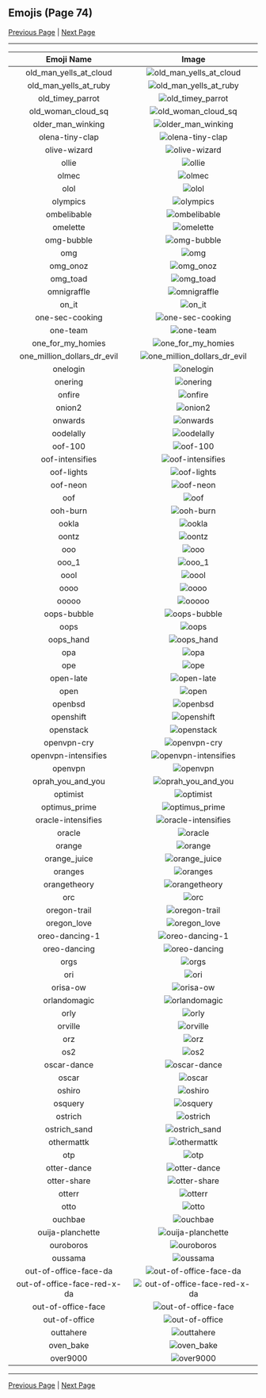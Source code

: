 
## Emojis (Page 74)

[Previous Page](/docs/hc/page-n-0073.md)
  | [Next Page](/docs/hc/page-o-0075.md)

<hr />

|Emoji Name|Image|
| :-: | :-: |
|old_man_yells_at_cloud| ![old_man_yells_at_cloud](/emojis/hc/old_man_yells_at_cloud.jpg)|
|old_man_yells_at_ruby| ![old_man_yells_at_ruby](/emojis/hc/old_man_yells_at_ruby.png)|
|old_timey_parrot| ![old_timey_parrot](/emojis/hc/old_timey_parrot.gif)|
|old_woman_cloud_sq| ![old_woman_cloud_sq](/emojis/hc/old_woman_cloud_sq.jpg)|
|older_man_winking| ![older_man_winking](/emojis/hc/older_man_winking.gif)|
|olena-tiny-clap| ![olena-tiny-clap](/emojis/hc/olena-tiny-clap.gif)|
|olive-wizard| ![olive-wizard](/emojis/hc/olive-wizard.png)|
|ollie| ![ollie](/emojis/hc/ollie.jpg)|
|olmec| ![olmec](/emojis/hc/olmec.jpg)|
|olol| ![olol](/emojis/hc/olol.gif)|
|olympics| ![olympics](/emojis/hc/olympics.png)|
|ombelibable| ![ombelibable](/emojis/hc/ombelibable.png)|
|omelette| ![omelette](/emojis/hc/omelette.png)|
|omg-bubble| ![omg-bubble](/emojis/hc/omg-bubble.gif)|
|omg| ![omg](/emojis/hc/omg.gif)|
|omg_onoz| ![omg_onoz](/emojis/hc/omg_onoz.gif)|
|omg_toad| ![omg_toad](/emojis/hc/omg_toad.png)|
|omnigraffle| ![omnigraffle](/emojis/hc/omnigraffle.png)|
|on_it| ![on_it](/emojis/hc/on_it.png)|
|one-sec-cooking| ![one-sec-cooking](/emojis/hc/one-sec-cooking.png)|
|one-team| ![one-team](/emojis/hc/one-team.png)|
|one_for_my_homies| ![one_for_my_homies](/emojis/hc/one_for_my_homies.gif)|
|one_million_dollars_dr_evil| ![one_million_dollars_dr_evil](/emojis/hc/one_million_dollars_dr_evil.jpg)|
|onelogin| ![onelogin](/emojis/hc/onelogin.png)|
|onering| ![onering](/emojis/hc/onering.png)|
|onfire| ![onfire](/emojis/hc/onfire.gif)|
|onion2| ![onion2](/emojis/hc/onion2.png)|
|onwards| ![onwards](/emojis/hc/onwards.png)|
|oodelally| ![oodelally](/emojis/hc/oodelally.gif)|
|oof-100| ![oof-100](/emojis/hc/oof-100.png)|
|oof-intensifies| ![oof-intensifies](/emojis/hc/oof-intensifies.gif)|
|oof-lights| ![oof-lights](/emojis/hc/oof-lights.gif)|
|oof-neon| ![oof-neon](/emojis/hc/oof-neon.gif)|
|oof| ![oof](/emojis/hc/oof.jpg)|
|ooh-burn| ![ooh-burn](/emojis/hc/ooh-burn.png)|
|ookla| ![ookla](/emojis/hc/ookla.jpg)|
|oontz| ![oontz](/emojis/hc/oontz.gif)|
|ooo| ![ooo](/emojis/hc/ooo.jpg)|
|ooo_1| ![ooo_1](/emojis/hc/ooo_1.png)|
|oool| ![oool](/emojis/hc/oool.png)|
|oooo| ![oooo](/emojis/hc/oooo.png)|
|ooooo| ![ooooo](/emojis/hc/ooooo.png)|
|oops-bubble| ![oops-bubble](/emojis/hc/oops-bubble.gif)|
|oops| ![oops](/emojis/hc/oops.jpg)|
|oops_hand| ![oops_hand](/emojis/hc/oops_hand.png)|
|opa| ![opa](/emojis/hc/opa.png)|
|ope| ![ope](/emojis/hc/ope.png)|
|open-late| ![open-late](/emojis/hc/open-late.jpg)|
|open| ![open](/emojis/hc/open.png)|
|openbsd| ![openbsd](/emojis/hc/openbsd.gif)|
|openshift| ![openshift](/emojis/hc/openshift.png)|
|openstack| ![openstack](/emojis/hc/openstack.png)|
|openvpn-cry| ![openvpn-cry](/emojis/hc/openvpn-cry.gif)|
|openvpn-intensifies| ![openvpn-intensifies](/emojis/hc/openvpn-intensifies.gif)|
|openvpn| ![openvpn](/emojis/hc/openvpn.png)|
|oprah_you_and_you| ![oprah_you_and_you](/emojis/hc/oprah_you_and_you.gif)|
|optimist| ![optimist](/emojis/hc/optimist.png)|
|optimus_prime| ![optimus_prime](/emojis/hc/optimus_prime.png)|
|oracle-intensifies| ![oracle-intensifies](/emojis/hc/oracle-intensifies.gif)|
|oracle| ![oracle](/emojis/hc/oracle.jpg)|
|orange| ![orange](/emojis/hc/orange.png)|
|orange_juice| ![orange_juice](/emojis/hc/orange_juice.png)|
|oranges| ![oranges](/emojis/hc/oranges.png)|
|orangetheory| ![orangetheory](/emojis/hc/orangetheory.png)|
|orc| ![orc](/emojis/hc/orc.png)|
|oregon-trail| ![oregon-trail](/emojis/hc/oregon-trail.png)|
|oregon_love| ![oregon_love](/emojis/hc/oregon_love.png)|
|oreo-dancing-1| ![oreo-dancing-1](/emojis/hc/oreo-dancing-1.gif)|
|oreo-dancing| ![oreo-dancing](/emojis/hc/oreo-dancing.gif)|
|orgs| ![orgs](/emojis/hc/orgs.png)|
|ori| ![ori](/emojis/hc/ori.jpg)|
|orisa-ow| ![orisa-ow](/emojis/hc/orisa-ow.png)|
|orlandomagic| ![orlandomagic](/emojis/hc/orlandomagic.png)|
|orly| ![orly](/emojis/hc/orly.png)|
|orville| ![orville](/emojis/hc/orville.png)|
|orz| ![orz](/emojis/hc/orz.jpg)|
|os2| ![os2](/emojis/hc/os2.png)|
|oscar-dance| ![oscar-dance](/emojis/hc/oscar-dance.gif)|
|oscar| ![oscar](/emojis/hc/oscar.png)|
|oshiro| ![oshiro](/emojis/hc/oshiro.gif)|
|osquery| ![osquery](/emojis/hc/osquery.png)|
|ostrich| ![ostrich](/emojis/hc/ostrich.png)|
|ostrich_sand| ![ostrich_sand](/emojis/hc/ostrich_sand.png)|
|othermattk| ![othermattk](/emojis/hc/othermattk.png)|
|otp| ![otp](/emojis/hc/otp.png)|
|otter-dance| ![otter-dance](/emojis/hc/otter-dance.gif)|
|otter-share| ![otter-share](/emojis/hc/otter-share.gif)|
|otterr| ![otterr](/emojis/hc/otterr.png)|
|otto| ![otto](/emojis/hc/otto.png)|
|ouchbae| ![ouchbae](/emojis/hc/ouchbae.png)|
|ouija-planchette| ![ouija-planchette](/emojis/hc/ouija-planchette.png)|
|ouroboros| ![ouroboros](/emojis/hc/ouroboros.png)|
|oussama| ![oussama](/emojis/hc/oussama.png)|
|out-of-office-face-da| ![out-of-office-face-da](/emojis/hc/out-of-office-face-da.png)|
|out-of-office-face-red-x-da| ![out-of-office-face-red-x-da](/emojis/hc/out-of-office-face-red-x-da.png)|
|out-of-office-face| ![out-of-office-face](/emojis/hc/out-of-office-face.png)|
|out-of-office| ![out-of-office](/emojis/hc/out-of-office.png)|
|outtahere| ![outtahere](/emojis/hc/outtahere.png)|
|oven_bake| ![oven_bake](/emojis/hc/oven_bake.png)|
|over9000| ![over9000](/emojis/hc/over9000.png)|

<hr/>

[Previous Page](/docs/hc/page-n-0073.md)
  | [Next Page](/docs/hc/page-o-0075.md)